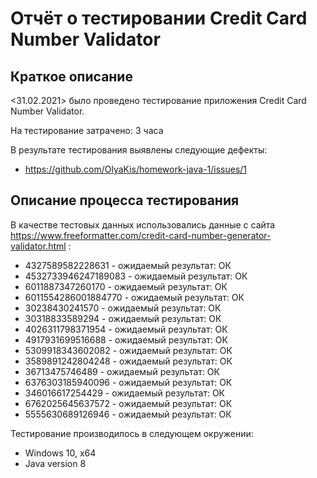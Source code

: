 # Отчёт о тестировании Credit Card Number Validator

## Краткое описание

<31.02.2021> было проведено тестирование приложения Credit Card Number Validator.

На тестирование затрачено: 3 часа

В результате тестирования выявлены следующие дефекты:
* https://github.com/OlyaKis/homework-java-1/issues/1

## Описание процесса тестирования

В качестве тестовых данных использовались данные с сайта https://www.freeformatter.com/credit-card-number-generator-validator.html :
* 4327589582228631 - ожидаемый результат: ОК
* 4532733946247189083 - ожидаемый результат: ОК
* 6011887347260170 - ожидаемый результат: ОК
* 6011554286001884770 - ожидаемый результат: ОК
* 30238430241570 - ожидаемый результат: ОК
* 30318833589294 - ожидаемый результат: ОК
* 4026311798371954  - ожидаемый результат: ОК
* 4917931699516688 - ожидаемый результат: ОК
* 5309918343602082 - ожидаемый результат: ОК
* 3589891242804248 - ожидаемый результат: ОК
* 36713475746489 - ожидаемый результат: ОК
* 6376303185940096 - ожидаемый результат: ОК
* 346016617254429 - ожидаемый результат: ОК
* 6762025645637572 - ожидаемый результат: ОК
* 5555630689126946 - ожидаемый результат: ОК

Тестирование производилось в следующем окружении:
* Windows 10, x64
* Java version 8